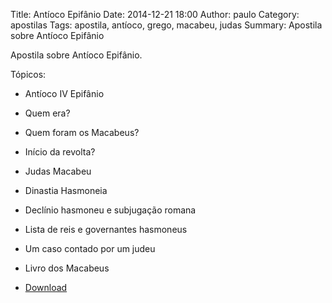 Title: Antíoco Epifânio
Date: 2014-12-21 18:00
Author: paulo
Category: apostilas
Tags: apostila, antíoco, grego, macabeu, judas
Summary: Apostila sobre Antíoco Epifânio

Apostila sobre Antíoco Epifânio.

Tópicos:

- Antíoco IV Epifânio
- Quem era?
- Quem foram os Macabeus?
- Início da revolta?
- Judas Macabeu
- Dinastia Hasmoneia
- Declínio hasmoneu e subjugação romana
- Lista de reis e governantes hasmoneus
- Um caso contado por um judeu
- Livro dos Macabeus


- [Download](https://www.dropbox.com/s/nob9ujz85dtpz50/Ant%C3%ADoco%20Epif%C3%A2nio.pdf?dl=1)